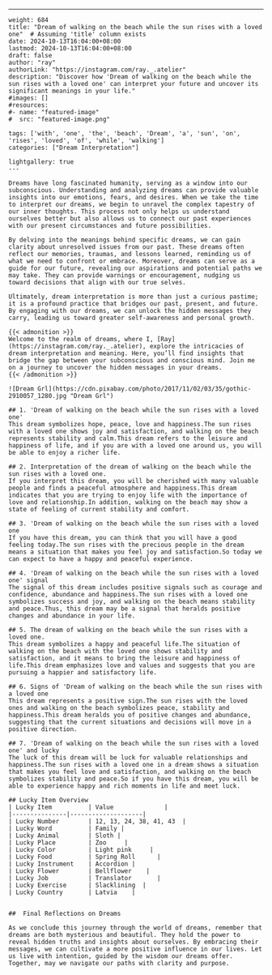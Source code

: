 ---
    weight: 684
    title: "Dream of walking on the beach while the sun rises with a loved one"  # Assuming 'title' column exists
    date: 2024-10-13T16:04:00+08:00
    lastmod: 2024-10-13T16:04:00+08:00
    draft: false
    author: "ray"
    authorLink: "https://instagram.com/ray._.atelier"
    description: "Discover how 'Dream of walking on the beach while the sun rises with a loved one' can interpret your future and uncover its significant meanings in your life."
    #images: []
    #resources:
    #- name: "featured-image"
    #  src: "featured-image.png"
    
    tags: ['with', 'one', 'the', 'beach', 'Dream', 'a', 'sun', 'on', 'rises', 'loved', 'of', 'while', 'walking']
    categories: ["Dream Interpretation"]
    
    lightgallery: true
    ---
    
    Dreams have long fascinated humanity, serving as a window into our subconscious. Understanding and analyzing dreams can provide valuable insights into our emotions, fears, and desires. When we take the time to interpret our dreams, we begin to unravel the complex tapestry of our inner thoughts. This process not only helps us understand ourselves better but also allows us to connect our past experiences with our present circumstances and future possibilities.
    
    By delving into the meanings behind specific dreams, we can gain clarity about unresolved issues from our past. These dreams often reflect our memories, traumas, and lessons learned, reminding us of what we need to confront or embrace. Moreover, dreams can serve as a guide for our future, revealing our aspirations and potential paths we may take. They can provide warnings or encouragement, nudging us toward decisions that align with our true selves.
    
    Ultimately, dream interpretation is more than just a curious pastime; it is a profound practice that bridges our past, present, and future. By engaging with our dreams, we can unlock the hidden messages they carry, leading us toward greater self-awareness and personal growth.
    
    {{< admonition >}}
    Welcome to the realm of dreams, where I, [Ray](https://instagram.com/ray._.atelier), explore the intricacies of dream interpretation and meaning. Here, you’ll find insights that bridge the gap between your subconscious and conscious mind. Join me on a journey to uncover the hidden messages in your dreams.
    {{< /admonition >}}
    
    ![Dream Grl](https://cdn.pixabay.com/photo/2017/11/02/03/35/gothic-2910057_1280.jpg "Dream Grl")
    
    ## 1. 'Dream of walking on the beach while the sun rises with a loved one'
    This dream symbolizes hope, peace, love and happiness.The sun rises with a loved one shows joy and satisfaction, and walking on the beach represents stability and calm.This dream refers to the leisure and happiness of life, and if you are with a loved one around us, you will be able to enjoy a richer life.
    
    ## 2. Interpretation of the dream of walking on the beach while the sun rises with a loved one.
    If you interpret this dream, you will be cherished with many valuable people and finds a peaceful atmosphere and happiness.This dream indicates that you are trying to enjoy life with the importance of love and relationship.In addition, walking on the beach may show a state of feeling of current stability and comfort.
    
    ## 3. 'Dream of walking on the beach while the sun rises with a loved one
    If you have this dream, you can think that you will have a good feeling today.The sun rises with the precious people in the dream means a situation that makes you feel joy and satisfaction.So today we can expect to have a happy and peaceful experience.
    
    ## 4. 'Dream of walking on the beach while the sun rises with a loved one' signal
    The signal of this dream includes positive signals such as courage and confidence, abundance and happiness.The sun rises with a loved one symbolizes success and joy, and walking on the beach means stability and peace.Thus, this dream may be a signal that heralds positive changes and abundance in your life.
    
    ## 5. The dream of walking on the beach while the sun rises with a loved one.
    This dream symbolizes a happy and peaceful life.The situation of walking on the beach with the loved one shows stability and satisfaction, and it means to bring the leisure and happiness of life.This dream emphasizes love and values and suggests that you are pursuing a happier and satisfactory life.
    
    ## 6. Signs of 'Dream of walking on the beach while the sun rises with a loved one
    This dream represents a positive sign.The sun rises with the loved ones and walking on the beach symbolizes peace, stability and happiness.This dream heralds you of positive changes and abundance, suggesting that the current situations and decisions will move in a positive direction.
    
    ## 7. 'Dream of walking on the beach while the sun rises with a loved one' and lucky
    The luck of this dream will be luck for valuable relationships and happiness.The sun rises with a loved one in a dream shows a situation that makes you feel love and satisfaction, and walking on the beach symbolizes stability and peace.So if you have this dream, you will be able to experience happy and rich moments in life and meet luck.
    
    ## Lucky Item Overview
    | Lucky Item          | Value              |
    |---------------|--------------------|
    | Lucky Number        | 12, 13, 24, 38, 41, 43  |
    | Lucky Word          | Family |
    | Lucky Animal        | Sloth |
    | Lucky Place         | Zoo     |
    | Lucky Color         | Light pink     |
    | Lucky Food          | Spring Roll      |
    | Lucky Instrument    | Accordion |
    | Lucky Flower        | Bellflower    |
    | Lucky Job           | Translator       |
    | Lucky Exercise      | Slacklining  |
    | Lucky Country       | Latvia    |
    
    
    ##  Final Reflections on Dreams
    
    As we conclude this journey through the world of dreams, remember that dreams are both mysterious and beautiful. They hold the power to reveal hidden truths and insights about ourselves. By embracing their messages, we can cultivate a more positive influence in our lives. Let us live with intention, guided by the wisdom our dreams offer. Together, may we navigate our paths with clarity and purpose.
    